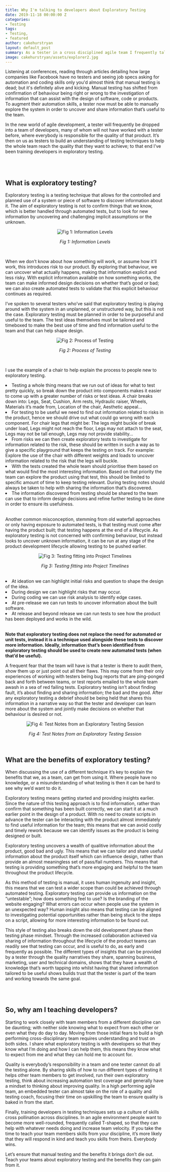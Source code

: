 ```yaml
---
title: Why I'm talking to developers about Exploratory Testing
date: 2019-11-18 00:00:00 Z
categories:
- Testing
tags:
- Testing,
- featured
author: cakehurstryan
layout: default_post
summary: As a tester in a cross disciplined agile team I frequently talk to and teach developers what Exploratory Testing is and how to do it. This account shows what I've been talking about and explains why it's beneficial for other testers to do the same.
image: cakehurstryan/assets/explorer2.jpg
---
```


<p>Listening at conferences, reading through articles detailing how large companies like Facebook have no testers and seeing job specs asking for automation and coding skills only you'd almost think that manual testing is dead; but it's definitely alive and kicking. Manual testing has shifted from confirmation of behaviour being right or wrong to the investigation of information that can assist with the design of software, code or products. To augment their automation skills, a tester now must be able to manually explore the system in order to uncover and share information that’s useful to the team.</p>

<p>In the new world of agile development, a tester will frequently be dropped into a team of developers, many of whom will 
not have worked with a tester before, where everybody is responsible for the quality of that product. It’s then on us as testers 
to build an understanding of testing techniques to help the whole team reach the quality that they want to achieve; to that end 
I’ve been training developers in exploratory testing.</p>
<br>
<br>

<h2>What is exploratory testing?</h2>

<p>Exploratory testing is a testing technique that allows for the controlled and planned use of a system or piece of software to 
discover information about it. The aim of exploratory testing is not to confirm things that we know, which is better handled through 
automated tests, but to look for new information by uncovering and challenging implicit assumptions or the unknown.</p>

<p style="text-align:center;"><img src="{{site.baseurl}}/cakehurstryan/assets/infolevels.jpg" alt="Fig 1: Information Levels"></p>
<p style="text-align:center;"><i>Fig 1: Information Levels</i></p>
<br>

<p>When we don’t know about how something will work, or assume how it’ll work, this introduces risk to our product. By exploring that 
behaviour, we can uncover what actually happens, making that information explicit and less risky. With explicit information available 
on how something works, the team can make informed design decisions on whether that’s good or bad; we can also create automated tests 
to validate that this explicit behaviour continues as required.</p>

<p>I’ve spoken to several testers who’ve said that exploratory testing is playing around with the system in an unplanned, or 
unstructured way, but this is not the case. Exploratory testing must be planned in order to be purposeful and useful to the team. The 
test ideas themselves must be tailored and timeboxed to make the best use of time and find information useful to the team and that can 
help shape design.</p>

<p style="text-align:center;"><img src="{{site.baseurl}}/cakehurstryan/assets/testprocess.jpg" alt="Fig 2: Process of Testing"></p>
<p style="text-align:center;"><i>Fig 2: Process of Testing</i></p>
<br>

<p>I use the example of a chair to help explain the process to people new to exploratory testing.</p>
<li>Testing a whole thing means that we run out of ideas for what to test pretty quickly, so break down the product into components 
makes it easier to come up with a greater number of risks or test ideas. A chair breaks down into: Legs, Seat, Cushion, Arm rests, 
Hydraulic raiser, Wheels, Materials it’s made from, Location of the chair, Aesthetic appeal…</li>
<li>For testing to be useful we need to find out information related to risks in the product, hence we should drive out what could go 
wrong with each component. For chair legs that might be: The legs might buckle of break under load, Legs might not reach the floor, Legs 
may not attach to the seat, Legs may not be tall enough, Legs may not provide stability…</li>
<li>From risks we can then create exploratory tests to investigate for information related to the risk, these should be written in such 
a way as to give a specific playground that keeps the testing on track. For example: Explore the use of the chair with different weights 
and loads to uncover information related to the risk that the legs will buckle.</li>
<li>With the tests created the whole team should prioritise them based on what would find the most interesting information. Based on 
that priority the team can explore the product using that test, this should be limited to specific amount of time to keep testing 
relevant. During testing notes should always be taken to help with sharing the information that’s discovered.</li>
<li>The information discovered from testing should be shared to the team can use that to inform design decisions and refine further 
testing to be done in order to ensure its usefulness.</li>
<br>

<p>Another common misconception, stemming from old waterfall approaches or only having exposure to automated tests, is that testing 
must come after having the product built; that testing happens at the end of a lifecycle. As exploratory testing is not concerned with 
confirming behaviour, but instead looks to uncover unknown information, it can be run at any stage of the product development lifecycle 
allowing testing to be pushed earlier.</p>

<p style="text-align:center;"><img src="{{site.baseurl}}/cakehurstryan/assets/projecttimeline.jpg" alt="Fig 3: Testing fitting into Project Timelines"></p>
<p style="text-align:center;"><i>Fig 3: Testing fitting into Project Timelines</i></p>
<br>

<li>At ideation we can highlight initial risks and question to shape the design of the idea.</li>
<li>During design we can highlight risks that may occur.</li>
<li>During coding we can use risk analysis to identify edge cases.</li>
<li>At pre-release we can run tests to uncover information about the built software.</li>
<li>At release and beyond release we can run tests to see how the product has been deployed and works in the wild.</li>
<br>

<p><b>Note that exploratory testing does not replace the need for automated or unit tests, instead it is a technique used alongside 
these tests to discover more information. Ideally, information that’s been identified from exploratory testing should be used to create 
new automated tests (when that’d be useful).</b></p>

<p>A frequent fear that the team will have is that a tester is there to audit them, show them up or just point out all their flaws. This 
may come from their only experiences of working with testers being bug reports that are ping-ponged back and forth between teams, or 
test reports emailed to the whole team awash in a sea of red failing tests. Exploratory testing isn’t about finding fault, it’s about 
finding and sharing information; the bad and the good. After any exploratory testing a debrief should be being held that shares this 
information in a narrative way so that the tester and developer can learn more about the system and jointly make decisions on whether 
that behaviour is desired or not.</p>

<p style="text-align:center;"><img src="{{site.baseurl}}/cakehurstryan/assets/testnotes.jpg" alt="Fig 4: Test Notes from an Exploratory Testing Session"></p>
<p style="text-align:center;"><i>Fig 4: Test Notes from an Exploratory Testing Session</i></p>
<br>

<h2>What are the benefits of exploratory testing?</h2>

<p>When discussing the use of a different technique it’s key to explain the benefits that we, as a team, can get from using it. Where 
people have no knowledge, or a misunderstanding of what testing is then it can be hard to see why we’d want to do it.</p>

<p>Exploratory testing means getting started and providing insights earlier. Since the nature of this testing approach is to find 
information, rather than confirm that something has been built correctly, we can start it at a much earlier point in the design of a 
product. With no need to create scripts in advance the tester can be interacting with the product almost immediately to find useful 
information for the team; this means that we can avoid costly and timely rework because we can identify issues as the product is being 
designed or built.</p>

<p>Exploratory testing uncovers a wealth of qualitive information about the product, good bad and ugly. This means that we can tailor 
and share useful information about the product itself which can influence design, rather than provide an almost meaningless set of 
pass/fail numbers. This means that testing is providing something that’s more engaging and helpful to the team throughout the product 
lifecycle.</p>

<p>As this method of testing is manual, it uses human ingenuity and insight, this means that we can test a wider scope than could 
be achieved through automated testing. Exploratory testing can provide us information on the “untestable”; how does something feel to 
use? Is the branding of the website engaging? What errors can occur when people use the system in an unexpected way? Human insight also 
means that testing can be aligned to investigating potential opportunities rather than being stuck to the steps on a script, allowing 
for more interesting information to be found out.</p>

<p>This style of testing also breaks down the old development phase then testing phase mindset. Through the increased collaboration 
achieved via sharing of information throughout the lifecycle of the product teams can readily see that testing can occur, and is useful 
to do, as early and frequently as possible. The different types of insights that can be provided by a tester through the quality 
narratives they share, spanning business, marketing, user and technical domains, shows that they have a wealth of knowledge that’s 
worth tapping into whilst having that shared information tailored to be useful shows builds trust that the tester is part of the team 
and working towards the same goal.</p>
<br>
<br>

<h2>So, why am I teaching developers?</h2>

<p>Starting to work closely with team members from a different discipline can be daunting; with neither side knowing what to expect 
from each other or even what they do day to day. Moving from those initial fears to build a high performing cross-disciplinary team requires understanding and trust on both sides. I share what exploratory testing is with developers so that they know what I’m doing 
and how I can help them, this means they know what to expect from me and what they can hold me to account for.</p>

<p>Quality is everybody’s responsibility in a team and one tester cannot do all the testing alone. By sharing skills of how to run 
different types of testing it helps other team members to get involved, run their own exploratory testing, think about increasing 
automation test coverage and generally have a mindset to thinking about improving quality. In a high performing agile team, an embedded 
tester can almost take on the role of a quality and testing coach, focusing their time on upskilling the team to ensure quality is 
baked in from the start.</p>

<p>Finally, training developers in testing techniques sets up a culture of skills cross pollination across disciplines. In an agile 
environment people want to become more well-rounded, frequently called T-shaped, so that they can help with whatever needs doing and 
increase team velocity. If you take the time to teach your team members skills from your discipline, it’s more likely that they will 
respond in kind and teach you skills from theirs. Everybody wins.</p>

<p>Let’s ensure that manual testing and the benefits it brings don’t die out. Teach your teams about exploratory testing and the 
benefits they can gain from it.</p>
